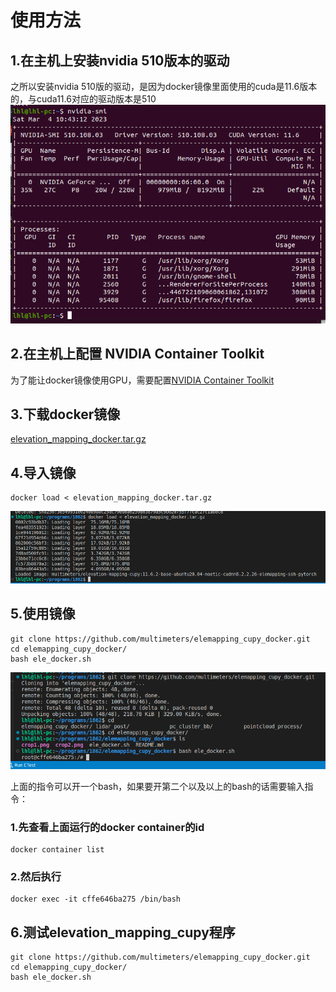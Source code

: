 # 使用方法
## 1.在主机上安装nvidia 510版本的驱动
之所以安装nvidia 510版的驱动，是因为docker镜像里面使用的cuda是11.6版本的，与cuda11.6对应的驱动版本是510
![nvidia 510驱动](crop1.png)
## 2.在主机上配置 NVIDIA Container Toolkit
为了能让docker镜像使用GPU，需要配置[NVIDIA Container Toolkit](https://github.com/NVIDIA/nvidia-docker) 
## 3.下载docker镜像
[elevation_mapping_docker.tar.gz](https://1drv.ms/u/s!Akfo1jwOehy0i4RAFHAqWv5E5C_i2Q?e=eK4QB8)
## 4.导入镜像 
```
docker load < elevation_mapping_docker.tar.gz
```
![导入镜像](crop2.png)
## 5.使用镜像
```
git clone https://github.com/multimeters/elemapping_cupy_docker.git
cd elemapping_cupy_docker/
bash ele_docker.sh 
```
![使用镜像](crop3.png)

上面的指令可以开一个bash，如果要开第二个以及以上的bash的话需要输入指令：
### 1.先查看上面运行的docker container的id
```
docker container list
```
### 2.然后执行
```
docker exec -it cffe646ba275 /bin/bash
```
## 6.测试elevation_mapping_cupy程序
```
git clone https://github.com/multimeters/elemapping_cupy_docker.git
cd elemapping_cupy_docker/
bash ele_docker.sh 
```

